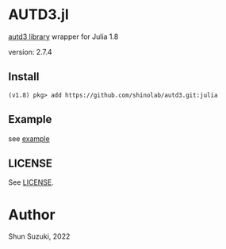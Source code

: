 # AUTD3.jl

[autd3 library](https://github.com/shinolab/autd3) wrapper for Julia 1.8

version: 2.7.4

## Install

```
(v1.8) pkg> add https://github.com/shinolab/autd3.git:julia
```

## Example

see [example](./example)

## LICENSE

See [LICENSE](https://github.com/shinolab/autd3/blob/master/LICENSE).

# Author

Shun Suzuki, 2022
